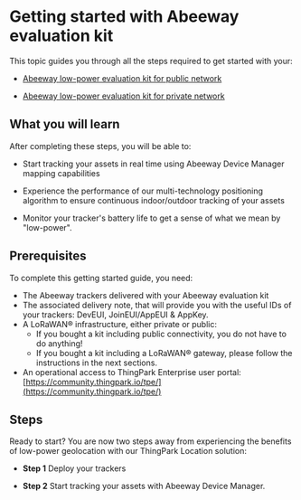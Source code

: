 # Getting started with Abeeway evaluation kit
This topic guides you through all the steps required to get started with your:
* [Abeeway low-power evaluation kit for public network](https://market.thingpark.com/abeeway-low-power-asset-tracking-evaluation-kit-public-network-eu.html)<br/>

* [Abeeway low-power evaluation kit for private network](https://market.thingpark.com/asset-tracking-evaluation-kit-private-network)


## What you will learn
After completing these steps, you will be able to:
* Start tracking your assets in real time using Abeeway Device Manager mapping capabilities<br/>

* Experience the performance of our multi-technology positioning algorithm to ensure continuous indoor/outdoor tracking of your assets
* Monitor your tracker's battery life to get a sense of what we mean by "low-power".

## Prerequisites
To complete this getting started guide, you need:
* The Abeeway trackers delivered with your Abeeway evaluation kit<br/>
* The associated delivery note, that will provide you with the useful IDs of your trackers: DevEUI, JoinEUI/AppEUI &amp; AppKey.
* A LoRaWAN® infrastructure, either private or public:
    * If you bought a kit including public connectivity, you do not have to do anything!<br/>
    * If you bought a kit including a LoRaWAN® gateway, please follow the instructions in the next sections. 
* An operational access to ThingPark Enterprise user portal: [https://community.thingpark.io/tpe/](https://community.thingpark.io/tpe/)<br/>

## Steps
Ready to start? You are now two steps away from experiencing the benefits of low-power geolocation with our ThingPark Location solution:
* **Step 1** Deploy your trackers<br/>

* **Step 2** Start tracking your assets with Abeeway Device Manager.
